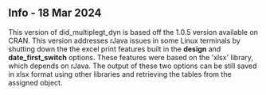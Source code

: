 ## Info - 18 Mar 2024

This version of did_multiplegt_dyn is based off the 1.0.5 version available on CRAN. 
This version addresses rJava issues in some Linux terminals by shutting down the the excel print features built in the **design** and **date_first_switch** options. 
These features were based on the 'xlsx' library, which depends on rJava. 
The output of these two options can be still saved in xlsx format using other libraries and retrieving the tables from the assigned object.